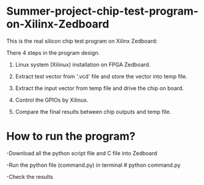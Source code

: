 # Summer-project-chip-test-program-on-Xilinx-Zedboard
This is the real silicon chip test program on Xilinx Zedboard:

There 4 steps in the program design.

1. Linux system (Xilinux) installation on FPGA Zedboard.

2. Extract test vector from '.vcd' file and store the vector into temp file.

3. Extract the input vector from temp file and drive the chip on board.

4. Control the GPIOs by Xilinux.

5. Compare the final results between chip outputs and temp file.

# How to run the program? 
-Download all the python script file and C file into Zedboard

-Run the python file (command.py) in terminal
    # python command.py
    
-Check the results
